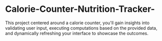 # Calorie-Counter-Nutrition-Tracker-
This project centered around a calorie counter, you'll gain insights into validating user input, executing computations based on the provided data, and dynamically refreshing your interface to showcase the outcomes.
